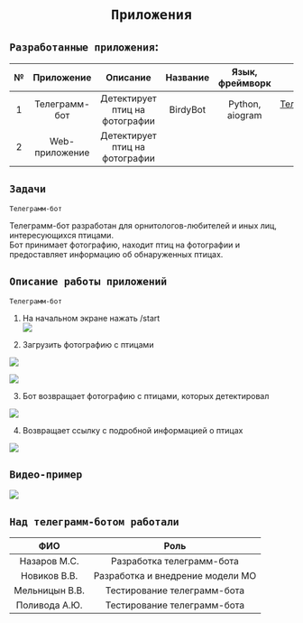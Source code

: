 # <center> `Приложения`

## `Разработанные приложения`:

|№|Приложение|Описание|Название|Язык, фреймворк| Код |
|:---:|:---:|:---:|:---:|:---:|:---:|
|1|Телеграмм-бот|Детектирует птиц на фотографии|BirdyBot| Python, aiogram| [Телеграмм-бот](https://github.com/NazarovMichail/BirdyBot/tree/master/BirdyBot)|
|2|Web-приложение|Детектирует птиц на фотографии| | |


## `Задачи`

`Телеграмм-бот`

Телеграмм-бот разработан для орнитологов-любителей и иных лиц, интересующихся птицами.  
Бот принимает фотографию, находит птиц на фотографии и предоставляет информацию об обнаруженных птицах.

## `Описание работы приложений`

`Телеграмм-бот`

1. На начальном экране нажать /start  
![](https://github.com/NazarovMichail/BirdyBot/blob/master/img/start.png)

2. Загрузить фотографию с птицами  

![](https://github.com/NazarovMichail/BirdyBot/blob/master/img/load.png)

![](https://github.com/NazarovMichail/BirdyBot/blob/master/img/load2.png)

3. Бот возвращает фотографию с птицами, которых детектировал

![](https://github.com/NazarovMichail/BirdyBot/blob/master/img/pred.png)

4. Возвращает ссылку с подробной информацией о птицах

![](https://github.com/NazarovMichail/BirdyBot/blob/master/img/info.png)

## `Видео-пример`

![](https://github.com/NazarovMichail/BirdyBot/blob/master/img/presentation.gif)

## `Над телеграмм-ботом работали`

| ФИО | Роль|
|:---:|:---:|
| Назаров М.С.| Разработка телеграмм-бота |
| Новиков В.В.| Разработка и внедрение модели МО|
| Мельницын В.В.| Тестирование телеграмм-бота |
| Поливода А.Ю.| Тестирование телеграмм-бота|











